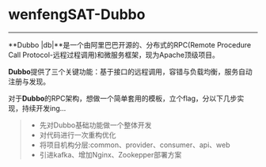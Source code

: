 # wenfengSAT-Dubbo

------
**Dubbo |db|**是一个由阿里巴巴开源的、分布式的RPC(Remote Procedure Call Protocol-远程过程调用)和微服务框架，现为Apache顶级项目。

**Dubbo**提供了三个关键功能：基于接口的远程调用，容错与负载均衡，服务自动注册与发现。

对于**Dubbo**的RPC架构，想做一个简单套用的模板，立个flag，分以下几步实现，持续开发ing...

> * 先对Dubbo基础功能做一个整体开发
> * 对代码进行一次重构优化
> * 将项目机构分层:common、provider、consumer、api、web
> * 引进kafka、增加Nginx、Zookepper部署方案